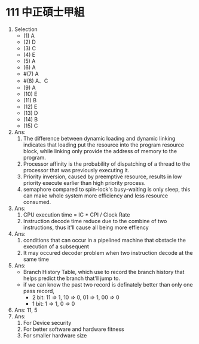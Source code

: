 # 111 中正碩士甲組

1. Selection
    - (1) A
    - (2) D
    - (3) C
    - (4) E
    - (5) A
    - (6) A
    - #(7) A
    - #(8) A、C
    - (9) A
    - (10) E
    - (11) B
    - (12) E
    - (13) D
    - (14) B
    - (15) C
2. Ans:
    1. The difference between dynamic loading and dynamic linking indicates that loading put the resource into the program resource block, while linking only provide the address of memory to the program.
    2. Processor affinity is the probability of dispatching of a thread to the processor that was previously executing it.
    3. Priority inversion, caused by preemptive resource, results in  low priority execute earlier than high priority process.
    4. semaphore compared to spin-lock's busy-waiting is only sleep, this can make whole system more efficiency and less resource consumed.
3. Ans:
    1. CPU execution time = IC * CPI / Clock Rate
    2. Instruction decode time reduce due to the combine of two instructions, thus it'll cause all being more effiency
4. Ans:
    1. conditions that can occur in a pipelined machine that obstacle the execution of a subsequent
    2. It may occured decoder problem when two instruction decode at the same time
5. Ans:
    - Branch History Table, which use to record the branch history that helps predict the branch that'll jump to.
    - if we can know the past two record is definately better than only one pass record,
        - 2 bit: 11 => 1, 10 => 0, 01 => 1, 00 => 0
        - 1 bit: 1 => 1, 0 => 0
6. Ans: 11, 5
7. Ans:
    1. For Device security
    2. For better software and hardware fitness
    3. For smaller hardware size
